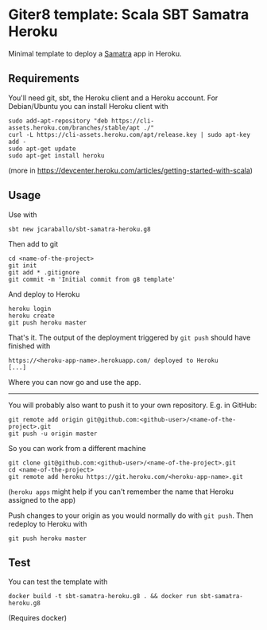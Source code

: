 Giter8 template: Scala SBT Samatra Heroku
=========================================

Minimal template to deploy a [Samatra](https://github.com/springernature/samatra) app 
in Heroku.


Requirements
------------
You'll need git, sbt, the Heroku client and a Heroku account. For Debian/Ubuntu 
you can install Heroku client with

    sudo add-apt-repository "deb https://cli-assets.heroku.com/branches/stable/apt ./"
    curl -L https://cli-assets.heroku.com/apt/release.key | sudo apt-key add -
    sudo apt-get update
    sudo apt-get install heroku

(more in https://devcenter.heroku.com/articles/getting-started-with-scala)


Usage
-----

Use with

    sbt new jcaraballo/sbt-samatra-heroku.g8

Then add to git

    cd <name-of-the-project>
    git init
    git add * .gitignore
    git commit -m 'Initial commit from g8 template'

And deploy to Heroku

    heroku login
    heroku create
    git push heroku master

That's it. The output of the deployment triggered by `git push` should have finished with 

    https://<heroku-app-name>.herokuapp.com/ deployed to Heroku
    [...]

Where you can now go and use the app.

---

You will probably also want to push it to your own repository. E.g. in GitHub:

    git remote add origin git@github.com:<github-user>/<name-of-the-project>.git
    git push -u origin master

So you can work from a different machine

    git clone git@github.com:<github-user>/<name-of-the-project>.git
    cd <name-of-the-project>
    git remote add heroku https://git.heroku.com/<heroku-app-name>.git

(`heroku apps` might help if you can't remember the name that Heroku assigned to the app)

Push changes to your origin as you would normally do with `git push`. Then redeploy to Heroku
with
    
    git push heroku master

Test
----

You can test the template with

    docker build -t sbt-samatra-heroku.g8 . && docker run sbt-samatra-heroku.g8

(Requires docker)
